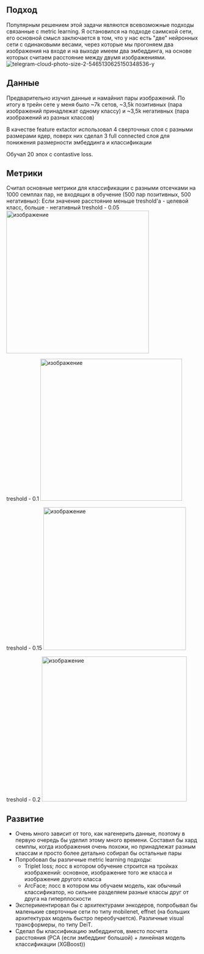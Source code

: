 ## Подход

Популярным решением этой задачи являются всевозможные подходы связанные с metric learning. Я остановился на подходе саимской сети, его основной смысл заключается в том, что у нас есть "две" нейронных сети с одинаковыми весами, через которые мы прогоняем два изображения на входе и на выходе имеем два эмбеддинга, на основе которых считаем расстояние между двумя изображениями.
![telegram-cloud-photo-size-2-5465130625150348536-y](https://github.com/user-attachments/assets/7365e80d-4e3c-44e4-b90e-7d007a275ad0)

## Данные

Предварительно изучил данные и намайнил пары изображений. По итогу в трейн сете у меня было ~7k сетов, ~3,5k позитивных (пара изображений принадлежат одному классу) и ~3,5k негативных (пара изображений из разных классов)

В качестве feature extactor использовал 4 сверточных слоя с разными размерами ядер, поверх них сделал 3 full connected слоя для понижения размерности эмбеддинга и классификации

Обучал 20 эпох с contastive loss.

## Метрики
Считал основные метрики для классификации с разными отсечками на 1000 семплах пар, не входящих в обучение (500 пар позитивных, 500 негативных):
Если значение расстояние меньше treshold'а - целевой класс, больше - негативный
treshold - 0.05
<img width="373" alt="изображение" src="https://github.com/user-attachments/assets/63551500-fd08-4057-9996-47921c3ea0fe">

treshold - 0.1
<img width="371" alt="изображение" src="https://github.com/user-attachments/assets/b84ffdbb-9d0b-4692-b961-6fd9c6e58850">

treshold - 0.15
<img width="373" alt="изображение" src="https://github.com/user-attachments/assets/b71147d7-04f8-41ca-9a19-04ef79c6d687">

treshold - 0.2
<img width="379" alt="изображение" src="https://github.com/user-attachments/assets/fecdc6b5-5849-423a-8848-e05d5ca7a794">


## Развитие
* Очень много зависит от того, как нагенерить данные, поэтому в первую очередь бы уделил этому много времени. Составил бы хард семплы, когда изображения очень похожи, но принадлежат разным классам и просто более детально собирал бы остальные пары
* Попробовал бы различные metric learning подходы:
  * Triplet loss; лосс в котором обучение строится на тройках изображений: основное, изображение того же класса и изображение другого класса
  * ArcFace; лосс в котором мы обучаем модель, как обычный классификатор, но сильнее разделяем разные классы друг от друга на гиперплоскости
* Экспериментировал бы с архитектурами энкодеров, попробывал бы маленькие сверточные сети по типу mobilenet, effnet (на больших архитектурах модель быстро переобучается). Различные  visual трансформеры, по типу DeiT.
* Сделал бы классификацию эмбеддингов, вместо посчета расстояния (PCA (если эмбеддинг большой) + линейная модель классификации (XGBoost)) 
  
